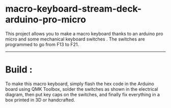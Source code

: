 # macro-keyboard-stream-deck-arduino-pro-micro
This project allows you to make a macro keyboard thanks to an arduino pro micro and some mechanical keyboard switches . The switches are programmed to go from F13 to F21. 

_______________________________________________________________________________________________________________________________________________________________________________
# Build :

To make this macro keyboard, simply flash the hex code in the Arduino board using QMK Toolbox, solder the switches as shown in the electrical diagram, then put key caps on the switches, and finally fix everything in a box printed in 3D or handcrafted.
